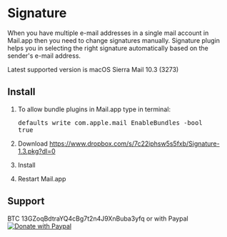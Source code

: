 Signature
=========

When you have multiple e-mail addresses in a single mail account in Mail.app then you need to change signatures manually. Signature plugin helps you in selecting the right signature automatically based on the sender's e-mail address.

Latest supported version is macOS Sierra Mail 10.3 (3273)

Install
-------

1. To allow bundle plugins in Mail.app type in terminal: <pre>defaults write com.apple.mail EnableBundles -bool true</pre>

2. Download https://www.dropbox.com/s/7c22iphsw5s5fxb/Signature-1.3.pkg?dl=0

3. Install

4. Restart Mail.app

Support
-------

BTC 13GZoqBdtraYQ4cBg7t2n4J9XnBuba3yfq or with Paypal [![Donate with Paypal](https://www.paypalobjects.com/webstatic/en_US/btn/btn_donate_pp_142x27.png)](https://www.paypal.com/cgi-bin/webscr?cmd=_s-xclick&hosted_button_id=6EHPY7RM8A4JY)
